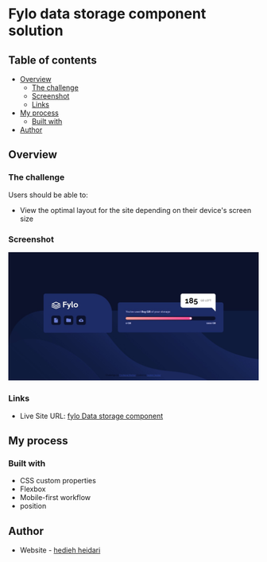 #  Fylo data storage component solution

## Table of contents

- [Overview](#overview)
  - [The challenge](#the-challenge)
  - [Screenshot](#screenshot)
  - [Links](#links)
- [My process](#my-process)
  - [Built with](#built-with)
- [Author](#author)



## Overview

### The challenge

Users should be able to:

- View the optimal layout for the site depending on their device's screen size

### Screenshot

![](./design/screendesktop.jpg)

### Links

- Live Site URL: [fylo Data storage component](https://hedize.github.io/fylo-data-storage-component/)

## My process

### Built with

- CSS custom properties
- Flexbox
- Mobile-first workflow
- position


## Author

- Website - [hedieh heidari](https://github.com/hedize)


